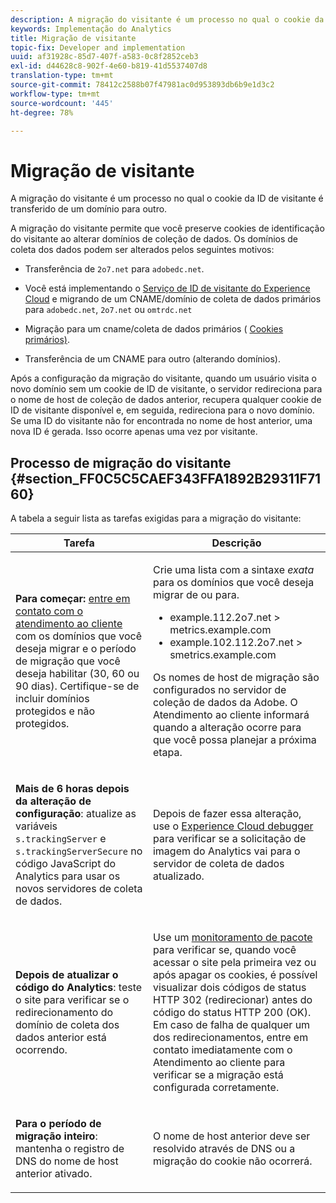 ```yaml
---
description: A migração do visitante é um processo no qual o cookie da ID de visitante é transferido de um domínio para outro.
keywords: Implementação do Analytics
title: Migração de visitante
topic-fix: Developer and implementation
uuid: af31928c-85d7-407f-a583-0c8f2852ceb3
exl-id: d44628c8-902f-4e60-b819-41d5537407d8
translation-type: tm+mt
source-git-commit: 78412c2588b07f47981ac0d953893db6b9e1d3c2
workflow-type: tm+mt
source-wordcount: '445'
ht-degree: 78%

---
```


# Migração de visitante

A migração do visitante é um processo no qual o cookie da ID de visitante é transferido de um domínio para outro.

A migração do visitante permite que você preserve cookies de identificação do visitante ao alterar domínios de coleção de dados. Os domínios de coleta dos dados podem ser alterados pelos seguintes motivos:

* Transferência de `2o7.net` para `adobedc.net`.

* Você está implementando o [Serviço de ID de visitante do Experience Cloud](https://docs.adobe.com/content/help/pt-BR/id-service/using/home.html) e migrando de um CNAME/domínio de coleta de dados primários para `adobedc.net`, `2o7.net` ou `omtrdc.net`

* Migração para um cname/coleta de dados primários ( [Cookies primários)](https://docs.adobe.com/content/help/pt-BR/core-services/interface/ec-cookies/cookies-first-party.html).

* Transferência de um CNAME para outro (alterando domínios).

Após a configuração da migração do visitante, quando um usuário visita o novo domínio sem um cookie de ID de visitante, o servidor redireciona para o nome de host de coleção de dados anterior, recupera qualquer cookie de ID de visitante disponível e, em seguida, redireciona para o novo domínio. Se uma ID do visitante não for encontrada no nome de host anterior, uma nova ID é gerada. Isso ocorre apenas uma vez por visitante.

## Processo de migração do visitante {#section_FF0C5C5CAEF343FFA1892B29311F7160}

A tabela a seguir lista as tarefas exigidas para a migração do visitante:

<table id="table_7B2535FC3E264216A299686415C6B21C"> 
 <thead> 
  <tr> 
   <th colname="col1" class="entry"> Tarefa </th> 
   <th colname="col3" class="entry"> Descrição </th> 
  </tr> 
 </thead>
 <tbody> 
  <tr> 
   <td colname="col1"> <p> <b>Para começar:</b> <a href="https://helpx.adobe.com/br/marketing-cloud/contact-support.html"  >entre em contato com o atendimento ao cliente</a> com os domínios que você deseja migrar e o período de migração que você deseja habilitar (30, 60 ou 90 dias). Certifique-se de incluir domínios protegidos e não protegidos. </p> </td> 
   <td colname="col3"> <p>Crie uma lista com a sintaxe <i>exata</i> para os domínios que você deseja migrar de ou para. </p> 
    <ul id="ul_067EC5C7619141A6BDFBC209C9FD47E2"> 
     <li id="li_0723D948465A49C1871B81207AEDC4DC">example.112.2o7.net &gt; metrics.example.com </li> 
     <li id="li_B0CA15A593BD4AB9802E33A3FF037C7A">example.102.112.2o7.net &gt; smetrics.example.com </li> 
    </ul> <p>Os nomes de host de migração são configurados no servidor de coleção de dados da Adobe. O Atendimento ao cliente informará quando a alteração ocorre para que você possa planejar a próxima etapa. </p> </td> 
  </tr> 
  <tr> 
   <td colname="col1"> <p> <b>Mais de 6 horas depois da alteração de configuração</b>: atualize as variáveis <code> s.trackingServer</code> e <code> s.trackingServerSecure</code> no código JavaScript do Analytics para usar os novos servidores de coleta de dados. </p> </td> 
   <td colname="col3"> <p>Depois de fazer essa alteração, use o <a href="https://experienceleague.adobe.com/docs/debugger/using/experience-cloud-debugger.html?lang=en"> Experience Cloud debugger</a> para verificar se a solicitação de imagem do Analytics vai para o servidor de coleta de dados atualizado. </p> </td> 
  </tr> 
  <tr> 
   <td colname="col1"> <p> <b>Depois de atualizar o código do Analytics</b>: teste o site para verificar se o redirecionamento do domínio de coleta dos dados anterior está ocorrendo. </p> </td> 
   <td colname="col3"> <p>Use um  <a href="../implement/validate/packet-monitor.md"> monitoramento de pacote </a> para verificar se, quando você acessar o site pela primeira vez ou após apagar os cookies, é possível visualizar dois códigos de status HTTP 302 (redirecionar) antes do código do status HTTP 200 (OK). Em caso de falha de qualquer um dos redirecionamentos, entre em contato imediatamente com o Atendimento ao cliente para verificar se a migração está configurada corretamente. </p> </td> 
  </tr> 
  <tr> 
   <td colname="col1"> <p> <b>Para o período de migração inteiro</b>: mantenha o registro de DNS do nome de host anterior ativado. </p> </td> 
   <td colname="col3"> <p>O nome de host anterior deve ser resolvido através de DNS ou a migração do cookie não ocorrerá. </p> </td> 
  </tr> 
 </tbody> 
</table>
